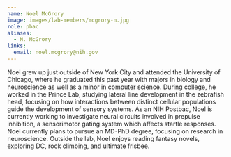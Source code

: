 ```yaml
---
name: Noel McGrory
image: images/lab-members/mcgrory-n.jpg
role: pbac
aliases:
  - N. McGrory
links:
  email: noel.mcgrory@nih.gov
---
```

Noel grew up just outside of New York City and attended the University of Chicago, where he graduated this past year with majors in biology and neuroscience as well as a minor in computer science. During college, he worked in the Prince Lab, studying lateral line development in the zebrafish head, focusing on how interactions between distinct cellular populations guide the development of sensory systems. As an NIH Postbac, Noel is currently working to investigate neural circuits involved in prepulse inhibition, a sensorimotor gating system which affects startle responses. Noel currently plans to pursue an MD-PhD degree, focusing on research in neuroscience. Outside the lab, Noel enjoys reading fantasy novels, exploring DC, rock climbing, and ultimate frisbee.
